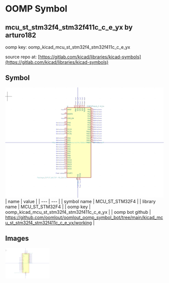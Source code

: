 # OOMP Symbol  
## mcu_st_stm32f4_stm32f411c_c_e_yx  by arturo182  
  
oomp key: oomp_kicad_mcu_st_stm32f4_stm32f411c_c_e_yx  
  
source repo at: [https://gitlab.com/kicad/libraries/kicad-symbols](https://gitlab.com/kicad/libraries/kicad-symbols)  
## Symbol  
  
[![working.png](working_600.png)](working.png)  
| name | value | 
| --- | --- | 
| symbol name | MCU_ST_STM32F4 | 
| library name | MCU_ST_STM32F4 | 
| oomp key | oomp_kicad_mcu_st_stm32f4_stm32f411c_c_e_yx | 
| oomp bot github | https://github.com/oomlout/oomlout_oomp_symbol_bot/tree/main/kicad_mcu_st_stm32f4_stm32f411c_c_e_yx/working | 
## Images  
  
[![working.png](working_140.png)](working.png)  
